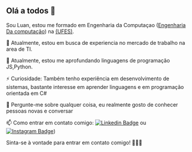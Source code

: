 ## Olá a todos 👋

Sou Luan, estou me formado em Engenharia da Computaçao ([Engenharia Da computação](https://engenhariadecomputacao.saomateus.ufes.br/curso)) na [(UFES)](https://www.ufes.br/campus-de-são-mateus).

🔭 Atualmente, estou em busca de experiencia no mercado de trabalho na area de TI.

🌱 Atualmente, estou me aprofundando linguagens de programação JS,Python.

⚡ Curiosidade: Também tenho experiência em desenvolvimento de sistemas, bastante interesse em aprender linguagens e em programação orientada em C#

💬 Pergunte-me sobre qualquer coisa, eu realmente gosto de conhecer pessoas novas  e conversar

📫 Como entrar em contato comigo: [![Linkedin Badge](https://img.shields.io/badge/-LinkedIn-black?logo=Linkedin&logoColor=blue&link=https://www.linkedin.com/in/luanevangelista)](https://www.linkedin.com/in/luanevangelista) ou [![Instagram Badge](https://img.shields.io/badge/Instagram-E4405F?style=for-the-badge&logo=instagram&logoColor=white&link=https://www.instagram.com/luanp.e)](https://www.instagram.com/luanp.e))


Sinta-se à vontade para entrar em contato comigo! 👨🏽‍💻
<!---
LuanEvangelista/LuanEvangelista is a ✨ special ✨ repository because its `README.md` (this file) appears on your GitHub profile.
You can click the Preview link to take a look at your changes.
--->
